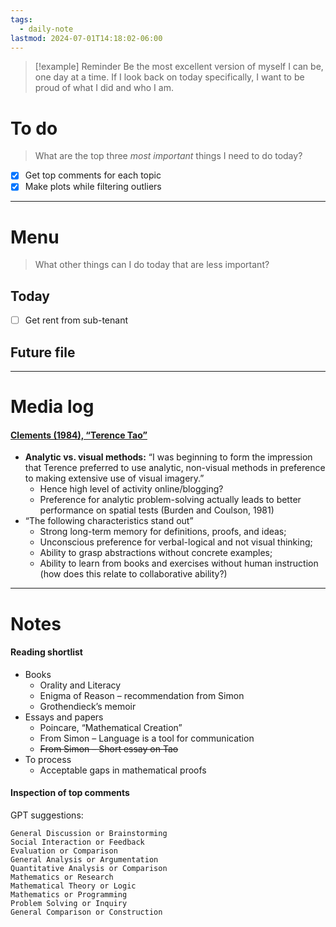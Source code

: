```yaml
---
tags:
  - daily-note
lastmod: 2024-07-01T14:18:02-06:00
---
```

>[!example] Reminder
>Be the most excellent version of myself I can be, one day at a time. If I look back on today specifically, I want to be proud of what I did and who I am.

# To do

> What are the top three *most important* things I need to do today?

- [x] Get top comments for each topic
- [x] Make plots while filtering outliers

----
# Menu

> What other things can I do today that are less important?
## Today

- [ ] Get rent from sub-tenant

## Future file

---
# Media log

#### [Clements (1984), “Terence Tao”](https://gwern.net/doc/iq/high/smpy/1984-clements.pdf)

- **Analytic vs. visual methods:** “I was beginning to form the impression that Terence preferred to use analytic, non-visual methods in preference to making extensive use of visual imagery.”
	- Hence high level of activity online/blogging?
	- Preference for analytic problem-solving actually leads to better performance on spatial tests (Burden and Coulson, 1981)
- “The following characteristics stand out”
	- Strong long-term memory for definitions, proofs, and ideas;
	- Unconscious preference for verbal-logical and not visual thinking;
	- Ability to grasp abstractions without concrete examples;
	- Ability to learn from books and exercises without human instruction (how does this relate to collaborative ability?)
---
# Notes

#### Reading shortlist

- Books
	- Orality and Literacy
	- Enigma of Reason – recommendation from Simon
	- Grothendieck’s memoir
- Essays and papers
	- Poincare, “Mathematical Creation”
	- From Simon – Language is a tool for communication
	- ~~From Simon – Short essay on Tao~~
- To process
	- Acceptable gaps in mathematical proofs

#### Inspection of top comments

GPT suggestions:
```
General Discussion or Brainstorming
Social Interaction or Feedback
Evaluation or Comparison
General Analysis or Argumentation
Quantitative Analysis or Comparison
Mathematics or Research
Mathematical Theory or Logic
Mathematics or Programming
Problem Solving or Inquiry
General Comparison or Construction
```